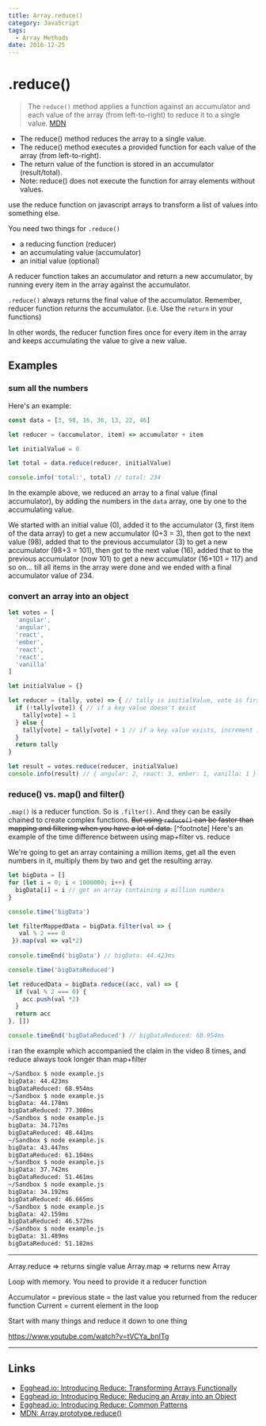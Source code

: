 ```yaml
---
title: Array.reduce() 
category: JavaScript
tags:
  - Array Methods
date: 2016-12-25
---
```


# .reduce()

> The `reduce()` method applies a function against an accumulator and each value of the array (from left-to-right) to reduce it to a single value. [MDN](https://developer.mozilla.org/en/docs/Web/JavaScript/Reference/Global_Objects/Array/reduce)

- The reduce() method reduces the array to a single value.
- The reduce() method executes a provided function for each value of the array (from left-to-right).
- The return value of the function is stored in an accumulator (result/total).
- Note: reduce() does not execute the function for array elements without values.


use the reduce function on javascript arrays to transform a list of values into something else.

You need two things for `.reduce()`

- a reducing function (reducer)
- an accumulating value (accumulator)
- an initial value (optional)

A reducer function takes an accumulator and return a new accumulator, by running every item in the array against the accumulator. 

`.reduce()` always returns the final value of the accumulator. Remember, reducer function _returns_ the accumulator. (i.e. Use the `return` in your functions)

In other words, the reducer function fires once for every item in the array and keeps accumulating the value to give a new value.

## Examples

### sum all the numbers
Here's an example:

```javascript
const data = [3, 98, 16, 36, 13, 22, 46]

let reducer = (accumulator, item) => accumulator + item

let initialValue = 0

let total = data.reduce(reducer, initialValue)

console.info('total:', total) // total: 234
```

In the example above, we reduced an array to a final value (final accumulator), by adding the numbers in the `data` array, one by one to the accumulating value. 

We started with an initial value (0), added it to the accumulator (3, first item of the data array) to get a new accumulator (0+3 = 3), then got to the next value (98), added that to the previous accumulator (3) to get a new accumulator (98+3 = 101), then got to the next value (16), added that to the previous accumulator (now 101) to get a new accumulator (16+101 = 117) and so on... till all items in the array were done and we ended with a final accumulator value of 234.


### convert an array into an object

```javascript
let votes = [
  'angular',
  'angular',
  'react',
  'ember',
  'react',
  'react',
  'vanilla'
]

let initialValue = {}

let reducer = (tally, vote) => { // tally is initialValue, vote is first item in votes array
  if (!tally[vote]) { // if a key value doesn't exist
    tally[vote] = 1
  } else {
    tally[vote] = tally[vote] + 1 // if a key value exists, increment it
  }
  return tally
}

let result = votes.reduce(reducer, initialValue)
console.info(result) // { angular: 2, react: 3, ember: 1, vanilla: 1 }
```

### reduce() vs. map() and filter()
`.map()` is a reducer function. So is `.filter()`. And they can be easily chained to create complex functions. ~~But using `reduce()` can be faster than mapping and filtering when you have a lot of data.~~ [^footnote] Here's an example of the time difference between using map+filter vs. reduce

We're going to get an array containing a million items, get all the even numbers in it, multiply them by two and get the resulting array.

```javascript
let bigData = []
for (let i = 0; i < 1000000; i++) { 
  bigData[i] = i // get an array containing a million numbers
}
```

```javascript
console.time('bigData')

let filterMappedData = bigData.filter(val => {
   val % 2 === 0 
 }).map(val => val*2)
  
console.timeEnd('bigData') // bigData: 44.423ms
```

```javascript
console.time('bigDataReduced')

let reducedData = bigData.reduce((acc, val) => {
  if (val % 2 === 0) {
    acc.push(val *2)
  }
  return acc
}, [])

console.timeEnd('bigDataReduced') // bigDataReduced: 68.954ms
```

i ran the example which accompanied the claim in the video 8 times, and reduce always took longer than map+filter

```bash
~/Sandbox $ node example.js
bigData: 44.423ms
bigDataReduced: 68.954ms
~/Sandbox $ node example.js
bigData: 44.178ms
bigDataReduced: 77.308ms
~/Sandbox $ node example.js
bigData: 34.717ms
bigDataReduced: 48.441ms
~/Sandbox $ node example.js
bigData: 43.447ms
bigDataReduced: 61.104ms
~/Sandbox $ node example.js
bigData: 37.742ms
bigDataReduced: 51.461ms
~/Sandbox $ node example.js
bigData: 34.192ms
bigDataReduced: 46.665ms
~/Sandbox $ node example.js
bigData: 42.159ms
bigDataReduced: 46.572ms
~/Sandbox $ node example.js
bigData: 31.489ms
bigDataReduced: 51.182ms
```


---

Array.reduce  => returns single value
Array.map => returns new Array

Loop with memory.
You need to provide it a reducer function

Accumulator = previous state = the last value you returned from the reducer function
Current = current element in the loop

Start with many things and reduce it down to one thing


https://www.youtube.com/watch?v=tVCYa_bnITg

---

Links
---
- [Egghead.io: Introducing Reduce: Transforming Arrays Functionally](https://egghead.io/lessons/javascript-introducing-reduce-transforming-arrays-functionally?course=reduce-data-with-javascript)
- [Egghead.io: Introducing Reduce: Reducing an Array into an Object](https://egghead.io/lessons/javascript-introducing-reduce-reducing-an-array-into-an-object)
- [Egghead.io: Introducing Reduce: Common Patterns](https://egghead.io/lessons/javascript-introducing-reduce-common-patterns)
- [MDN: Array.prototype.reduce()](https://developer.mozilla.org/en/docs/Web/JavaScript/Reference/Global_Objects/Array/reduce)